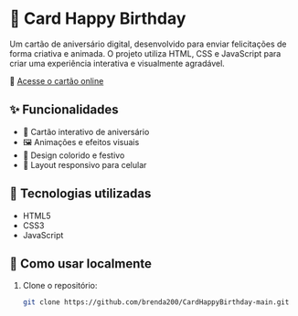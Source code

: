# 🎉 Card Happy Birthday

Um cartão de aniversário digital, desenvolvido para enviar felicitações de forma criativa e animada. O projeto utiliza HTML, CSS e JavaScript para criar uma experiência interativa e visualmente agradável.

🔗 [Acesse o cartão online](https://brenda200.github.io/CardHappyBirthday-main/)

## ✨ Funcionalidades

- 🎂 Cartão interativo de aniversário
- 🖼️ Animações e efeitos visuais
- 🎨 Design colorido e festivo
- 📱 Layout responsivo para celular

## 🚀 Tecnologias utilizadas

- HTML5
- CSS3
- JavaScript

## 📁 Como usar localmente

1. Clone o repositório:
   ```bash
   git clone https://github.com/brenda200/CardHappyBirthday-main.git
